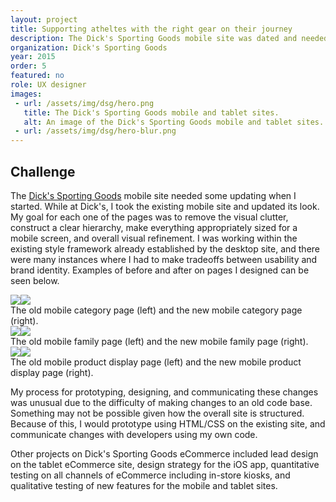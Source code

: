 ```yaml
---
layout: project
title: Supporting atheltes with the right gear on their journey
description: The Dick's Sporting Goods mobile site was dated and needed updates to make it more usable. I refreshed the visual design of the mobile site to make it easier for those shopping to get the gear they need.
organization: Dick's Sporting Goods
year: 2015
order: 5
featured: no
role: UX designer
images: 
 - url: /assets/img/dsg/hero.png
   title: The Dick's Sporting Goods mobile and tablet sites.
   alt: An image of the Dick's Sporting Goods mobile and tablet sites.
 - url: /assets/img/dsg/hero-blur.png
---
```


## Challenge

The <a target="_blank" href="http://www.dickssportinggoods.com/">Dick's Sporting Goods</a> mobile site needed some updating when I started. While at Dick's, I took the existing mobile site and updated its look. My goal for each one of the pages was to remove the visual clutter, construct a clear hierarchy, make everything appropriately sized for a mobile screen, and overall visual refinement. I was working within the existing style framework already established by the desktop site, and there were many instances where I had to make tradeoffs between usability and brand identity. Examples of before and after on pages I designed can be seen below.

<div class="scrollBlock"><img class="image scroll" src="/assets/img/dsg/old-category.png"><img class="image scroll" src="/assets/img/dsg/new-category.png"></div><div class="image nine columns scrollBlockCaption">The old mobile category page (left) and the new mobile category page (right).</div>

<div class="scrollBlock"><img class="image scroll" src="/assets/img/dsg/old-family.png"><img class="image scroll" src="/assets/img/dsg/new-family.png"></div><div class="image nine columns scrollBlockCaption">The old mobile family page (left) and the new mobile family page (right).</div>

<div class="scrollBlock"><img class="image scroll" src="/assets/img/dsg/old-pdp.png"><img class="image scroll" src="/assets/img/dsg/new-pdp.png"></div><div class="image nine columns scrollBlockCaption">The old mobile product display page (left) and the new mobile product display page (right).</div>

My process for prototyping, designing, and communicating these changes was unusual due to the difficulty of making changes to an old code base. Something may not be possible given how the overall site is structured. Because of this, I would prototype using HTML/CSS on the existing site, and communicate changes with developers using my own code.

Other projects on Dick's Sporting Goods eCommerce included lead design on the tablet eCommerce site, design strategy for the iOS app, quantitative testing on all channels of eCommerce including in-store kiosks, and qualitative testing of new features for the mobile and tablet sites.